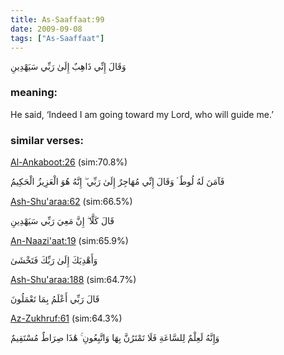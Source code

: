 ```yaml
---
title: As-Saaffaat:99
date: 2009-09-08
tags: ["As-Saaffaat"]
---
```

وَقَالَ إِنِّي ذَاهِبٌ إِلَىٰ رَبِّي سَيَهْدِينِ
### meaning: 
He said, ‘Indeed I am going toward my Lord, who will guide me.’
### similar verses: 

[Al-Ankaboot:26](/29/26) (sim:70.8%)

فَآمَنَ لَهُ لُوطٌ ۘ وَقَالَ إِنِّي مُهَاجِرٌ إِلَىٰ رَبِّي ۖ إِنَّهُ هُوَ الْعَزِيزُ الْحَكِيمُ

[Ash-Shu'araa:62](/26/62) (sim:66.5%)

قَالَ كَلَّا ۖ إِنَّ مَعِيَ رَبِّي سَيَهْدِينِ

[An-Naazi'aat:19](/79/19) (sim:65.9%)

وَأَهْدِيَكَ إِلَىٰ رَبِّكَ فَتَخْشَىٰ

[Ash-Shu'araa:188](/26/188) (sim:64.7%)

قَالَ رَبِّي أَعْلَمُ بِمَا تَعْمَلُونَ

[Az-Zukhruf:61](/43/61) (sim:64.3%)

وَإِنَّهُ لَعِلْمٌ لِلسَّاعَةِ فَلَا تَمْتَرُنَّ بِهَا وَاتَّبِعُونِ ۚ هَٰذَا صِرَاطٌ مُسْتَقِيمٌ
